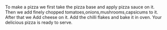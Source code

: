 To make a pizza we first take the pizza base and apply pizza sauce on it.
Then we add finely chopped tomatoes,onions,mushrooms,capsicums to it.
After that we Add cheese on it.
Add the chilli flakes and bake it in oven.
Your delicious pizza is ready to serve.